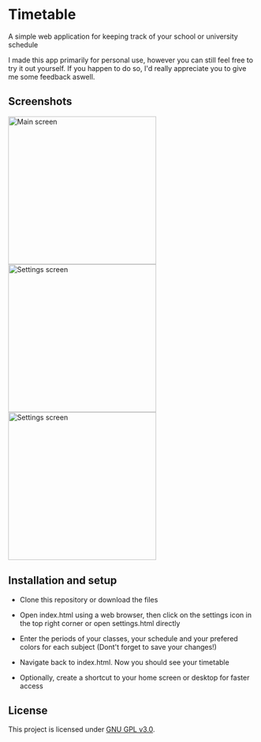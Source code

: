 # Timetable
A simple web application for keeping track of your school or university schedule

I made this app primarily for personal use, however you can still feel free to try it out yourself. If you happen to do so, I'd really appreciate you to give me some feedback aswell.



## Screenshots
<img src="https://user-images.githubusercontent.com/53840228/67162595-a232de80-f365-11e9-9730-5c5fa3b532ec.png" alt="Main screen" width="300"/> <img src="https://user-images.githubusercontent.com/53840228/67162597-a232de80-f365-11e9-9e7f-a399ca9c0022.png" alt="Settings screen" width="300"/> <img src="https://user-images.githubusercontent.com/53840228/67162596-a232de80-f365-11e9-8631-4cec3ee22bc2.png" alt="Settings screen" width="300"/>



## Installation and setup
- Clone this repository or download the files

- Open index.html using a web browser, then click on the settings icon in the top right corner or open settings.html directly

- Enter the periods of your classes, your schedule and your prefered colors for each subject (Dont't forget to save your changes!)

- Navigate back to index.html. Now you should see your timetable
 
- Optionally, create a shortcut to your home screen or desktop for faster access



## License
This project is licensed under [GNU GPL v3.0](LICENSE).
